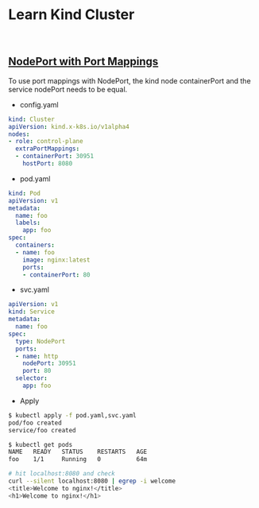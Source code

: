 # Learn Kind Cluster

<br>

## [NodePort with Port Mappings](https://kind.sigs.k8s.io/docs/user/configuration/#nodeport-with-port-mappings)

To use port mappings with NodePort, the kind node containerPort and the service nodePort needs to be equal.

- config.yaml

```yaml
kind: Cluster
apiVersion: kind.x-k8s.io/v1alpha4
nodes:
- role: control-plane
  extraPortMappings:
  - containerPort: 30951
    hostPort: 8080
```

- pod.yaml

```yaml
kind: Pod
apiVersion: v1
metadata:
  name: foo
  labels:
    app: foo
spec:
  containers:
  - name: foo
    image: nginx:latest
    ports:
    - containerPort: 80
```

- svc.yaml

```yaml
apiVersion: v1
kind: Service
metadata:
  name: foo
spec:
  type: NodePort
  ports:
  - name: http
    nodePort: 30951
    port: 80
  selector:
    app: foo
```

- Apply

```bash
$ kubectl apply -f pod.yaml,svc.yaml
pod/foo created
service/foo created

$ kubectl get pods
NAME   READY   STATUS    RESTARTS   AGE
foo    1/1     Running   0          64m

# hit localhost:8080 and check
curl --silent localhost:8080 | egrep -i welcome
<title>Welcome to nginx!</title>
<h1>Welcome to nginx!</h1>
```
